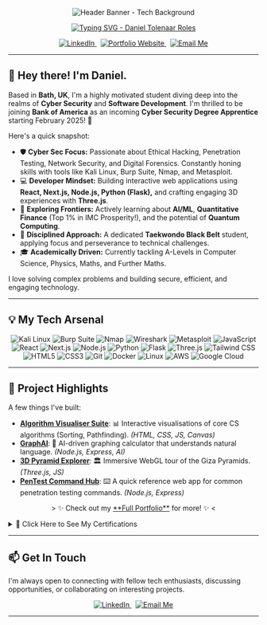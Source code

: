 <!-- 
===============================================================================
 README for YourGitHubUsername - Let's make this profile awesome! 🚀
=============================================================================== 
-->

<!-- 1. Header Banner & Typing SVG -->
<p align="center">
  <!-- Choose ONE banner image/GIF. Replace the src -->
  <!-- Option A: Minimalist Tech Banner -->
  <img src="https://raw.githubusercontent.com/YourGitHubUsername/YourGitHubUsername/main/assets/banner.png" alt="Header Banner - Tech Background">
  <!-- Option B: Animated GIF (Keep it < 2MB!) -->
  <!-- <img src="https://path-to-your-cool-gif.gif" alt="Animated Header Banner"> -->
</p>

<p align="center">
  <a href="https://danieltolenaar.vercel.app" target="_blank" rel="noopener noreferrer">
    <img src="https://readme-typing-svg.demolab.com?font=Fira+Code&weight=600&size=26&pause=1000&color=0066FF¢er=true&vCenter=true&width=550&lines=Cyber+Security+Specialist+🛡️;Full-Stack+Developer+💻;Ethical+Hacking+Enthusiast+🕵️‍♂️;AI+%26+Quant+Explorer+🧠;Taekwondo+Black+Tag+🥋;Incoming+BoA+Apprentice+🏦" alt="Typing SVG - Daniel Tolenaar Roles" />
  </a>
</p>

<!-- 2. Social & Contact Badges -->
<p align="center">
  <a href="https://www.linkedin.com/in/daniel-tolenaar-9a75b824b/" target="_blank" rel="noopener noreferrer">
    <img src="https://img.shields.io/badge/LinkedIn-Connect-0A66C2?style=for-the-badge&logo=linkedin" alt="LinkedIn"/>
  </a>
   
  <a href="https://danieltolenaar.vercel.app" target="_blank" rel="noopener noreferrer">
    <img src="https://img.shields.io/badge/Portfolio-View_My_Work-0066FF?style=for-the-badge&logo=Vercel&logoColor=white" alt="Portfolio Website"/>
  </a>
   
   <a href="mailto:tolenaardaniel@gmail.com">
    <img src="https://img.shields.io/badge/Email-Get_In_Touch-D14836?style=for-the-badge&logo=gmail&logoColor=white" alt="Email Me"/>
  </a>
  <!-- Optional: Visitor Badge (Requires setup - see https://github.com/antonkomarev/github-profile-views-counter) -->
  <!-- <img src="https://komarev.com/ghpvc/?username=YourGitHubUsername&style=for-the-badge&color=brightgreen" alt="Profile Views"/> -->
</p>

<!-- Horizontal Rule -->
<hr/>

<!-- 3. About Me Section -->
## 👋 Hey there! I'm Daniel.

Based in **Bath, UK**, I'm a highly motivated student diving deep into the realms of **Cyber Security** and **Software Development**. I'm thrilled to be joining **Bank of America** as an incoming **Cyber Security Degree Apprentice** starting February 2025! 🏦

Here's a quick snapshot:

*   🛡️ **Cyber Sec Focus:** Passionate about Ethical Hacking, Penetration Testing, Network Security, and Digital Forensics. Constantly honing skills with tools like Kali Linux, Burp Suite, Nmap, and Metasploit.
*   💻 **Developer Mindset:** Building interactive web applications using **React, Next.js, Node.js, Python (Flask),** and crafting engaging 3D experiences with **Three.js**.
*   🧠 **Exploring Frontiers:** Actively learning about **AI/ML**, **Quantitative Finance** (Top 1% in IMC Prosperity!), and the potential of **Quantum Computing**.
*   🥋 **Disciplined Approach:** A dedicated **Taekwondo Black Belt** student, applying focus and perseverance to technical challenges.
*   🎓 **Academically Driven:** Currently tackling A-Levels in Computer Science, Physics, Maths, and Further Maths.

I love solving complex problems and building secure, efficient, and engaging technology.

<!-- Horizontal Rule -->
<hr/>

<!-- 4. Tech Stack / Skills -->
## 💡 My Tech Arsenal

<p align="center">
  <!-- Cyber Security Tools -->
  <img src="https://img.shields.io/badge/Kali_Linux-557C94?style=for-the-badge&logo=kalilinux&logoColor=white" alt="Kali Linux"/>
  <img src="https://img.shields.io/badge/Burp_Suite-FF6633?style=for-the-badge&logo=burpsuite&logoColor=white" alt="Burp Suite"/>
  <img src="https://img.shields.io/badge/Nmap-E44D26?style=for-the-badge&logo=nmap&logoColor=white" alt="Nmap"/>
  <img src="https://img.shields.io/badge/Wireshark-1679A7?style=for-the-badge&logo=wireshark&logoColor=white" alt="Wireshark"/>
  <img src="https://img.shields.io/badge/Metasploit-2F72BC?style=for-the-badge&logo=metasploit&logoColor=white" alt="Metasploit"/>
  <!-- Programming & Web Dev -->
  <img src="https://img.shields.io/badge/JavaScript-F7DF1E?style=for-the-badge&logo=javascript&logoColor=black" alt="JavaScript"/>
  <img src="https://img.shields.io/badge/React-61DAFB?style=for-the-badge&logo=react&logoColor=black" alt="React"/>
  <img src="https://img.shields.io/badge/Next.js-000000?style=for-the-badge&logo=nextdotjs&logoColor=white" alt="Next.js"/>
  <img src="https://img.shields.io/badge/Node.js-339933?style=for-the-badge&logo=nodedotjs&logoColor=white" alt="Node.js"/>
  <img src="https://img.shields.io/badge/Python-3776AB?style=for-the-badge&logo=python&logoColor=white" alt="Python"/>
  <img src="https://img.shields.io/badge/Flask-000000?style=for-the-badge&logo=flask&logoColor=white" alt="Flask"/>
  <img src="https://img.shields.io/badge/Three.js-000000?style=for-the-badge&logo=threedotjs&logoColor=white" alt="Three.js"/>
  <img src="https://img.shields.io/badge/Tailwind_CSS-06B6D4?style=for-the-badge&logo=tailwindcss&logoColor=white" alt="Tailwind CSS"/>
  <img src="https://img.shields.io/badge/HTML5-E34F26?style=for-the-badge&logo=html5&logoColor=white" alt="HTML5"/>
  <img src="https://img.shields.io/badge/CSS3-1572B6?style=for-the-badge&logo=css3&logoColor=white" alt="CSS3"/>
  <!-- Other Tools -->
  <img src="https://img.shields.io/badge/Git-F05032?style=for-the-badge&logo=git&logoColor=white" alt="Git"/>
  <img src="https://img.shields.io/badge/Docker-2496ED?style=for-the-badge&logo=docker&logoColor=white" alt="Docker"/>
  <img src="https://img.shields.io/badge/Linux-FCC624?style=for-the-badge&logo=linux&logoColor=black" alt="Linux"/>
  <img src="https://img.shields.io/badge/AWS-FF9900?style=for-the-badge&logo=amazonaws&logoColor=black" alt="AWS"/>
  <img src="https://img.shields.io/badge/Google_Cloud-4285F4?style=for-the-badge&logo=googlecloud&logoColor=white" alt="Google Cloud"/>
</p>

<!-- Horizontal Rule -->
<hr/>

<!-- 5. GitHub Stats & Dynamic Content -->


<!-- 6. Spotlight Projects -->
## 🚀 Project Highlights

A few things I've built:

*   **[Algorithm Visualiser Suite](https://visualalgo.vercel.app#)**: 📊 Interactive visualisations of core CS algorithms (Sorting, Pathfinding). _(HTML, CSS, JS, Canvas)_
*   **[GraphAI](https://aigraphing.vercel.app)**: 🤖 AI-driven graphing calculator that understands natural language. _(Node.js, Express, AI)_
*   **[3D Pyramid Explorer](https://pyramids-ten.vercel.app)**: 🏛️ Immersive WebGL tour of the Giza Pyramids. _(Three.js, JS)_
*   **[PenTest Command Hub](https://pentestch.vercel.app)**: ⌨️ A quick reference web app for common penetration testing commands. _(Node.js, Express)_

<p align="center">
  > ✨ Check out my <a href="https://danieltolenaar.vercel.app" target="_blank" rel="noopener noreferrer">**Full Portfolio**</a> for more! ✨ <
</p>



<!-- 7. Collapsible Section Example (Optional but Recommended) -->
<details>
  <summary>📜 Click Here to See My Certifications</summary>
  <br/>
  I'm proud of my continuous learning journey. Some key certifications include:
  <ul>
    <li>Google Cybersecurity Professional Certificate (Coursera)</li>
    <li>IBM Generative AI Specialization (Coursera)</li>
    <li>CyberFirst Advanced (QA / NCSC)</li>
    <li>Ethical Hacking Certifications (HackerX, Ethical Hacking University)</li>
    <li>Quantitative Modeling / Analysis Courses (UPenn, UC Davis via Coursera)</li>
    <li>Various Finance & Tech Job Simulations (Forage - Citi, HSBC, JPMC, Goldman Sachs, BoA, Deloitte, Mastercard, Amazon, Fujitsu)</li>
    <li><em>... and many more! (See full list on my <a href="https://danieltolenaar.vercel.app" target="_blank" rel="noopener noreferrer">Portfolio</a>)</em></li>
  </ul>
</details>

<!-- Horizontal Rule -->
<hr/>

<!-- 8. Connect With Me -->
## 📫 Get In Touch

I'm always open to connecting with fellow tech enthusiasts, discussing opportunities, or collaborating on interesting projects.

<p align="center">
  <a href="https://www.linkedin.com/in/daniel-tolenaar-9a75b824b/" target="_blank" rel="noopener noreferrer">
    <img src="https://img.shields.io/badge/LinkedIn-Daniel_Tolenaar-0A66C2?style=flat-square&logo=linkedin" alt="LinkedIn"/>
  </a>
   
  <a href="mailto:tolenaardaniel@gmail.com">
    <img src="https://img.shields.io/badge/Email-tolenaardaniel@gmail.com-D14836?style=flat-square&logo=gmail&logoColor=white" alt="Email Me"/>
  </a>
</p>

---

